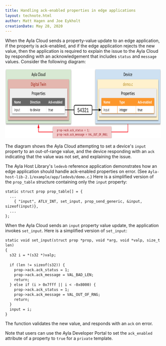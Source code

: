 ```yaml
---
title: Handling ack-enabled properties in edge applications
layout: technote.html
author: Matt Hagen and Joe Eykholt
creationDate: May 28, 2020
---
```


When the Ayla Cloud sends a property-value update to an edge application, if the property is ack-enabled, and if the edge application rejects the new value, then the application is required to explain the issue to the Ayla Cloud by responding with an acknowledgement that includes `status` and `message` values. Consider the following diagram:

<img src="ack.png" width="800" height="226">

The diagram shows the Ayla Cloud attempting to set a device's `input` property to an out-of-range value, and the device responding with an `ack` indicating that the value was not set, and explaining the issue.

The Ayla Host Library's `ledevb` reference application demonstrates how an edge application should handle ack-enabled properties on error. (See `Ayla-host-lib-2.1/example/app/ledevb/demo.c`.) Here is a simplified version of the `prop_table` structure containing only the `input` property:

```
static struct prop prop_table[] = {
  ...
	{ "input", ATLV_INT, set_input, prop_send_generic, &input, sizeof(input)},
  ...
};
```

When the Ayla Cloud sends an `input` property value update, the application invokes `set_input`. Here is a simplified version of `set_input`:

```
static void set_input(struct prop *prop, void *arg, void *valp, size_t len)
{
  s32 i = *(s32 *)valp;

  if (len != sizeof(s32)) {
    prop->ack.ack_status = 1;
    prop->ack.ack_message = VAL_BAD_LEN;
    return;
  } else if (i > 0x7fff || i < -0x8000) {
    prop->ack.ack_status = 1;
    prop->ack.ack_message = VAL_OUT_OF_RNG;
    return;
  }
  input = i;
}
```

The function validates the new value, and responds with an `ack` on error.

Note that users can use the Ayla Developer Portal to set the `ack_enabled` attribute of a property to `true` for a `private` template.